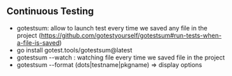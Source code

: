 ## Continuous Testing
* gotestsum: allow to launch test every time we saved any file in the project (https://github.com/gotestyourself/gotestsum#run-tests-when-a-file-is-saved)
* go install gotest.tools/gotestsum@latest
* gotestsum --watch : watching file every time we saved file in the project
* gotestsum --format (dots|testname|pkgname) => display options